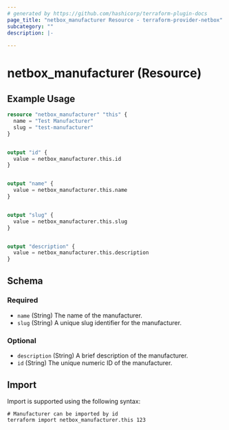 ```yaml
---
# generated by https://github.com/hashicorp/terraform-plugin-docs
page_title: "netbox_manufacturer Resource - terraform-provider-netbox"
subcategory: ""
description: |-
  
---
```


# netbox_manufacturer (Resource)



## Example Usage

```terraform
resource "netbox_manufacturer" "this" {
  name = "Test Manufacturer"
  slug = "test-manufacturer"
}


output "id" {
  value = netbox_manufacturer.this.id
}


output "name" {
  value = netbox_manufacturer.this.name
}


output "slug" {
  value = netbox_manufacturer.this.slug
}


output "description" {
  value = netbox_manufacturer.this.description
}
```

<!-- schema generated by tfplugindocs -->
## Schema

### Required

- `name` (String) The name of the manufacturer.
- `slug` (String) A unique slug identifier for the manufacturer.

### Optional

- `description` (String) A brief description of the manufacturer.
- `id` (String) The unique numeric ID of the manufacturer.

## Import

Import is supported using the following syntax:

```shell
# Manufacturer can be imported by id
terraform import netbox_manufacturer.this 123
```
